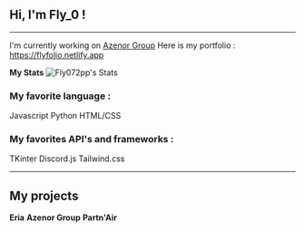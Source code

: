 ## Hi, I'm Fly_0 !

---

I'm currently working on [Azenor Group](https://azenor-group.netlify.app)
Here is my portfolio : https://flyfolio.netlify.app

**My Stats**
![Fly072pp's Stats](https://github-readme-stats.vercel.app/api?username=Fly072pp&theme=vue-dark&show_icons=true&hide_border=false&count_private=false)

### My favorite language :
Javascript
Python
HTML/CSS

### My favorites API's and frameworks :
TKinter
Discord.js
Tailwind.css

---

## My projects

**Eria**
**Azenor Group**
**Partn'Air**
<!--
**Fly072pp/Fly072pp** is a ✨ _special_ ✨ repository because its `README.md` (this file) appears on your GitHub profile.

Here are some ideas to get you started:

- 🔭 I’m currently working on ...
- 🌱 I’m currently learning ...
- 👯 I’m looking to collaborate on ...
- 🤔 I’m looking for help with ...
- 💬 Ask me about ...
- 📫 How to reach me: ...
- 😄 Pronouns: ...
- ⚡ Fun fact: ...
-->
